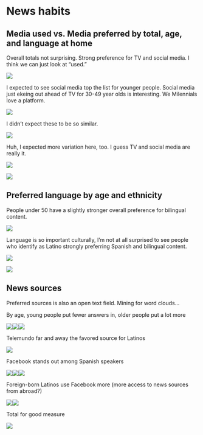 News habits
================

## Media used vs. Media preferred by total, age, and language at home

Overall totals not surprising. Strong preference for TV and social
media. I think we can just look at “used.”

![](news_habits_files/figure-gfm/modes_used_preferred_total-1.png)<!-- -->

I expected to see social media top the list for younger people. Social
media just ekeing out ahead of TV for 30-49 year olds is interesting. We
Milennials love a platform.

![](news_habits_files/figure-gfm/modes_age-1.png)<!-- -->

I didn’t expect these to be so similar.

![](news_habits_files/figure-gfm/mode_lang-1.png)<!-- -->

Huh, I expected more variation here, too. I guess TV and social media
are really it.

![](news_habits_files/figure-gfm/mode_place_of_birth-1.png)<!-- -->

![](news_habits_files/figure-gfm/mode_pob_latino-1.png)<!-- -->

## Preferred language by age and ethnicity

People under 50 have a slightly stronger overall preference for
bilingual content.

![](news_habits_files/figure-gfm/lang_pref-1.png)<!-- -->

Language is so important culturally, I’m not at all surprised to see
people who identify as Latino strongly preferring Spanish and bilingual
content.

![](news_habits_files/figure-gfm/pref_ethnicity-1.png)<!-- -->

![](news_habits_files/figure-gfm/pref_latino_pob-1.png)<!-- -->

## News sources

Preferred sources is also an open text field. Mining for word clouds…

By age, young people put fewer answers in, older people put a lot more

![](news_habits_files/figure-gfm/clouds_age-1.png)<!-- -->![](news_habits_files/figure-gfm/clouds_age-2.png)<!-- -->![](news_habits_files/figure-gfm/clouds_age-3.png)<!-- -->

Telemundo far and away the favored source for Latinos

![](news_habits_files/figure-gfm/clouds_ethnicity-1.png)<!-- -->

Facebook stands out among Spanish speakers

![](news_habits_files/figure-gfm/clouds_language-1.png)<!-- -->![](news_habits_files/figure-gfm/clouds_language-2.png)<!-- -->![](news_habits_files/figure-gfm/clouds_language-3.png)<!-- -->

Foreign-born Latinos use Facebook more (more access to news sources from
abroad?)

![](news_habits_files/figure-gfm/clouds_latinopob-1.png)<!-- -->![](news_habits_files/figure-gfm/clouds_latinopob-2.png)<!-- -->

Total for good measure

![](news_habits_files/figure-gfm/clouds_total-1.png)<!-- -->
